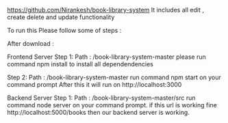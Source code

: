 https://github.com/Nirankesh/book-library-system
It includes all edit , create delete and update functionality

To run this Please follow some of steps :

After download :

Frontend Server
Step 1: Path : /book-library-system-master please run command npm install to install all dependendencies

Step 2: Path : /book-library-system-master run command npm start on your command prompt
After this it will run on http://localhost:3000

Backend Server
Step 1: Path : /book-library-system-master/src run command node server on your command prompt.
if this url is working fine http://localhost:5000/books then our backend server is working.

